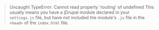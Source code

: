 > Uncaught TypeError: Cannot read property 'routing' of undefined
This usually means you have a jDrupal module declared in your `settings.js` file, but have not included the module's `.js` file in the `<head>` of the `index.html` file.